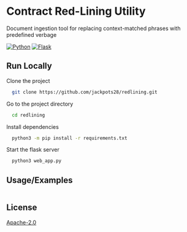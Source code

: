 
# Contract Red-Lining Utility
Document ingestion tool for replacing context-matched phrases with predefined verbage

[![Python](https://img.shields.io/badge/python-3670A0?style=for-the-badge&logo=python&logoColor=ffdd54)](https://www.python.org/)
[![Flask](https://img.shields.io/badge/Flask-000000?style=for-the-badge&logo=flask&logoColor=white)](https://flask.palletsprojects.com/en/3.0.x/)
## Run Locally

Clone the project

```bash
  git clone https://github.com/jackpots28/redlining.git
```

Go to the project directory

```bash
  cd redlining
```

Install dependencies

```bash
  python3 -m pip install -r requirements.txt
```

Start the flask server

```bash
  python3 web_app.py
```


## Usage/Examples

```

```


## License

[Apache-2.0](https://choosealicense.com/licenses/apache-2.0/)

